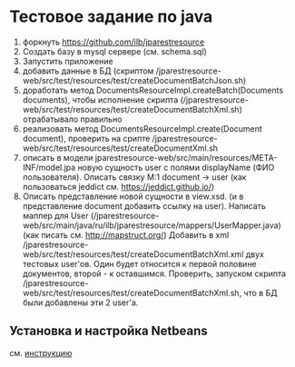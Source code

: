 # Тестовое задание по java

1. форкнуть https://github.com/ilb/jparestresource
2. Создать базу в mysql сервере (см. schema.sql)
3. Запустить приложение
4. добавить данные в БД (скриптом /jparestresource-web/src/test/resources/test/createDocumentBatchJson.sh)
5. доработать метод DocumentsResourceImpl.createBatch(Documents documents), 
чтобы исполнение скрипта (/jparestresource-web/src/test/resources/test/createDocumentBatchXml.sh) отрабатывало правильно 
6. реализовать метод DocumentsResourceImpl.create(Document document), проверить на срипте /jparestresource-web/src/test/resources/test/createDocumentXml.sh
7. описать в модели jparestresource-web/src/main/resources/META-INF/model.jpa новую сущность user с полями displayName (ФИО пользователя). Описать связку  M:1 document -> user
(как пользоваться jeddict см. https://jeddict.github.io/)
8. Описать представление новой сущности в view.xsd. (и в представление document добавить ссылку на user). 
Написать маппер для User (/jparestresource-web/src/main/java/ru/ilb/jparestresource/mappers/UserMapper.java) (как писать см. http://mapstruct.org/)
Добавить в xml /jparestresource-web/src/test/resources/test/createDocumentBatchXml.xml двух тестовых user'ов. Один будет относится к первой половине документов, второй - к оставшимся.
Проверить, запуском скрипта /jparestresource-web/src/test/resources/test/createDocumentBatchXml.sh, что в БД были добавлены эти 2 user'a.

## Установка и настройка Netbeans
см. [инструкцию](netbeans.md)

